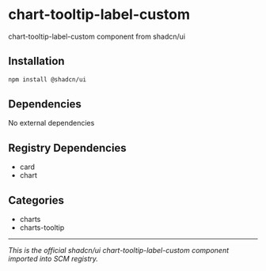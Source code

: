 # chart-tooltip-label-custom

chart-tooltip-label-custom component from shadcn/ui

## Installation

```bash
npm install @shadcn/ui
```

## Dependencies

No external dependencies

## Registry Dependencies

- card
- chart

## Categories

- charts
- charts-tooltip

---

*This is the official shadcn/ui chart-tooltip-label-custom component imported into SCM registry.*
